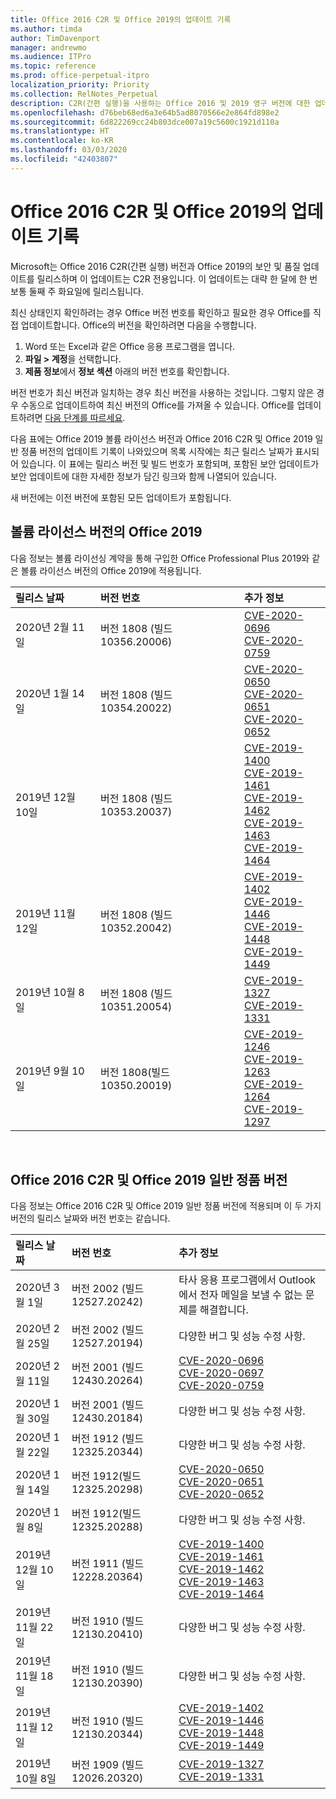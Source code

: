 ```yaml
---
title: Office 2016 C2R 및 Office 2019의 업데이트 기록
ms.author: timda
author: TimDavenport
manager: andrewmo
ms.audience: ITPro
ms.topic: reference
ms.prod: office-perpetual-itpro
localization_priority: Priority
ms.collection: RelNotes_Perpetual
description: C2R(간편 실행)을 사용하는 Office 2016 및 2019 영구 버전에 대한 업데이트 기록을 IT 전문가에게 제공합니다.
ms.openlocfilehash: d76beb68ed6a3e64b5ad8070566e2e864fd898e2
ms.sourcegitcommit: 6d822269cc24b803dce007a19c5600c1921d110a
ms.translationtype: HT
ms.contentlocale: ko-KR
ms.lasthandoff: 03/03/2020
ms.locfileid: "42403807"
---
```

# <a name="update-history-for-office-2016-c2r-and-office-2019"></a>Office 2016 C2R 및 Office 2019의 업데이트 기록

Microsoft는 Office 2016 C2R(간편 실행) 버전과 Office 2019의 보안 및 품질 업데이트를 릴리스하며 이 업데이트는 C2R 전용입니다. 이 업데이트는 대략 한 달에 한 번 보통 둘째 주 화요일에 릴리스됩니다.

최신 상태인지 확인하려는 경우 Office 버전 번호를 확인하고 필요한 경우 Office를 직접 업데이트합니다. Office의 버전을 확인하려면 다음을 수행합니다.

  1.    Word 또는 Excel과 같은 Office 응용 프로그램을 엽니다.
  2.    **파일 > 계정**을 선택합니다.
  3.    **제품 정보**에서 **정보 섹션** 아래의 버전 번호를 확인합니다.

버전 번호가 최신 버전과 일치하는 경우 최신 버전을 사용하는 것입니다. 그렇지 않은 경우 수동으로 업데이트하여 최신 버전의 Office를 가져올 수 있습니다. Office를 업데이트하려면 [다음 단계를 따르세요](https://support.office.com/article/2ab296f3-7f03-43a2-8e50-46de917611c5).


다음 표에는 Office 2019 볼륨 라이선스 버전과 Office 2016 C2R 및 Office 2019 일반 정품 버전의 업데이트 기록이 나와있으며 목록 시작에는 최근 릴리스 날짜가 표시되어 있습니다. 이 표에는 릴리스 버전 및 빌드 번호가 포함되며, 포함된 보안 업데이트가 보안 업데이트에 대한 자세한 정보가 담긴 링크와 함께 나열되어 있습니다.

새 버전에는 이전 버전에 포함된 모든 업데이트가 포함됩니다.

## <a name="volume-licensed-versions-of-office-2019"></a>볼륨 라이선스 버전의 Office 2019
다음 정보는 볼륨 라이선싱 계약을 통해 구입한 Office Professional Plus 2019와 같은 볼륨 라이선스 버전의 Office 2019에 적용됩니다.

|**릴리스 날짜**|**버전 번호**|**추가 정보**|
|:-----|:-----|:-----|
|2020년 2월 11일   |버전 1808 (빌드 10356.20006)  |[CVE-2020-0696](https://portal.msrc.microsoft.com/ko-KR/security-guidance/advisory/CVE-2020-0696) <br/> [CVE-2020-0759](https://portal.msrc.microsoft.com/ko-KR/security-guidance/advisory/CVE-2020-0759) <br/>  |
|2020년 1월 14일   |버전 1808 (빌드 10354.20022)  |[CVE-2020-0650](https://portal.msrc.microsoft.com/ko-KR/security-guidance/advisory/CVE-2020-0650) <br/> [CVE-2020-0651](https://portal.msrc.microsoft.com/ko-KR/security-guidance/advisory/CVE-2020-0651) <br/> [CVE-2020-0652](https://portal.msrc.microsoft.com/ko-KR/security-guidance/advisory/CVE-2020-0652) <br/>  |
|2019년 12월 10일   |버전 1808 (빌드 10353.20037)  |[CVE-2019-1400](https://portal.msrc.microsoft.com/ko-KR/security-guidance/advisory/CVE-2019-1400) <br/> [CVE-2019-1461](https://portal.msrc.microsoft.com/ko-KR/security-guidance/advisory/CVE-2019-1461) <br/> [CVE-2019-1462](https://portal.msrc.microsoft.com/ko-KR/security-guidance/advisory/CVE-2019-1462) <br/> [CVE-2019-1463](https://portal.msrc.microsoft.com/ko-KR/security-guidance/advisory/CVE-2019-1463) <br/> [CVE-2019-1464](https://portal.msrc.microsoft.com/ko-KR/security-guidance/advisory/CVE-2019-1464) <br/> |
|2019년 11월 12일   |버전 1808 (빌드 10352.20042)  |[CVE-2019-1402](https://portal.msrc.microsoft.com/ko-KR/security-guidance/advisory/CVE-2019-1402) <br/> [CVE-2019-1446](https://portal.msrc.microsoft.com/ko-KR/security-guidance/advisory/CVE-2019-1446) <br/> [CVE-2019-1448](https://portal.msrc.microsoft.com/ko-KR/security-guidance/advisory/CVE-2019-1448) <br/> [CVE-2019-1449](https://portal.msrc.microsoft.com/ko-KR/security-guidance/advisory/CVE-2019-1449) <br/>  |
|2019년 10월 8일   |버전 1808 (빌드 10351.20054)  |[CVE-2019-1327](https://portal.msrc.microsoft.com/ko-KR/security-guidance/advisory/CVE-2019-1327) <br/> [CVE-2019-1331](https://portal.msrc.microsoft.com/ko-KR/security-guidance/advisory/CVE-2019-1331) <br/> |
|2019년 9월 10일   |버전 1808(빌드 10350.20019)  |[CVE-2019-1246](https://portal.msrc.microsoft.com/ko-KR/security-guidance/advisory/CVE-2019-1246) <br/> [CVE-2019-1263](https://portal.msrc.microsoft.com/ko-KR/security-guidance/advisory/CVE-2019-1263) <br/> [CVE-2019-1264](https://portal.msrc.microsoft.com/ko-KR/security-guidance/advisory/CVE-2019-1264) <br/> [CVE-2019-1297](https://portal.msrc.microsoft.com/ko-KR/security-guidance/advisory/CVE-2019-1297) <br/>  |







<br/>

## <a name="retail-versions-of-office-2016-c2r-and-office-2019"></a>Office 2016 C2R 및 Office 2019 일반 정품 버전
다음 정보는 Office 2016 C2R 및 Office 2019 일반 정품 버전에 적용되며 이 두 가지 버전의 릴리스 날짜와 버전 번호는 같습니다.

|**릴리스 날짜**|**버전 번호**|**추가 정보**|
|:-----|:-----|:-----|
|2020년 3월 1일   |버전 2002 (빌드 12527.20242)  |타사 응용 프로그램에서 Outlook에서 전자 메일을 보낼 수 없는 문제를 해결합니다. <br/>  |
|2020년 2월 25일   |버전 2002 (빌드 12527.20194)  |다양한 버그 및 성능 수정 사항. <br/>  |
|2020년 2월 11일   |버전 2001 (빌드 12430.20264)  |[CVE-2020-0696](https://portal.msrc.microsoft.com/ko-KR/security-guidance/advisory/CVE-2020-0696) <br/> [CVE-2020-0697](https://portal.msrc.microsoft.com/ko-KR/security-guidance/advisory/CVE-2020-0697) <br/> [CVE-2020-0759](https://portal.msrc.microsoft.com/ko-KR/security-guidance/advisory/CVE-2020-0759) <br/>  |
|2020년 1월 30일   |버전 2001 (빌드 12430.20184)  |다양한 버그 및 성능 수정 사항. <br/>  |
|2020년 1월 22일   |버전 1912 (빌드 12325.20344)  |다양한 버그 및 성능 수정 사항. <br/>  |
|2020년 1월 14일   |버전 1912(빌드 12325.20298)  |[CVE-2020-0650](https://portal.msrc.microsoft.com/ko-KR/security-guidance/advisory/CVE-2020-0650) <br/> [CVE-2020-0651](https://portal.msrc.microsoft.com/ko-KR/security-guidance/advisory/CVE-2020-0651) <br/> [CVE-2020-0652](https://portal.msrc.microsoft.com/ko-KR/security-guidance/advisory/CVE-2020-0652) <br/>  |
|2020년 1월 8일   |버전 1912(빌드 12325.20288)  |다양한 버그 및 성능 수정 사항. <br/>  |
|2019년 12월 10일   |버전 1911 (빌드 12228.20364)  |[CVE-2019-1400](https://portal.msrc.microsoft.com/ko-KR/security-guidance/advisory/CVE-2019-1400) <br/> [CVE-2019-1461](https://portal.msrc.microsoft.com/ko-KR/security-guidance/advisory/CVE-2019-1461) <br/> [CVE-2019-1462](https://portal.msrc.microsoft.com/ko-KR/security-guidance/advisory/CVE-2019-1462) <br/> [CVE-2019-1463](https://portal.msrc.microsoft.com/ko-KR/security-guidance/advisory/CVE-2019-1463) <br/> [CVE-2019-1464](https://portal.msrc.microsoft.com/ko-KR/security-guidance/advisory/CVE-2019-1464) <br/> |
|2019년 11월 22일   |버전 1910 (빌드 12130.20410)  |다양한 버그 및 성능 수정 사항.<br/>  |
|2019년 11월 18일   |버전 1910 (빌드 12130.20390)  |다양한 버그 및 성능 수정 사항.<br/>  |
|2019년 11월 12일   |버전 1910 (빌드 12130.20344)  |[CVE-2019-1402](https://portal.msrc.microsoft.com/ko-KR/security-guidance/advisory/CVE-2019-1402) <br/> [CVE-2019-1446](https://portal.msrc.microsoft.com/ko-KR/security-guidance/advisory/CVE-2019-1446) <br/> [CVE-2019-1448](https://portal.msrc.microsoft.com/ko-KR/security-guidance/advisory/CVE-2019-1448) <br/> [CVE-2019-1449](https://portal.msrc.microsoft.com/ko-KR/security-guidance/advisory/CVE-2019-1449) <br/>  |
|2019년 10월 8일   |버전 1909 (빌드 12026.20320)  |[CVE-2019-1327](https://portal.msrc.microsoft.com/ko-KR/security-guidance/advisory/CVE-2019-1327) <br/> [CVE-2019-1331](https://portal.msrc.microsoft.com/ko-KR/security-guidance/advisory/CVE-2019-1331) <br/> |








